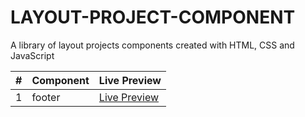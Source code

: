 # LAYOUT-PROJECT-COMPONENT

A library of layout projects components created with HTML, CSS and JavaScript

|  #  | Component       | Live Preview                                                                   |
| :-: | :-------------- | :----------------------------------------------------------------------------- |
|  1  | footer       | [Live Preview](https://nashki.github.io/layout/footer)       |

